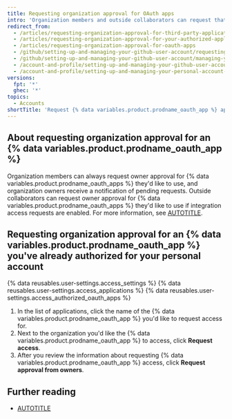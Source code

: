 ```yaml
---
title: Requesting organization approval for OAuth apps
intro: 'Organization members and outside collaborators can request that an owner approve access to organization resources for {% data variables.product.prodname_oauth_apps %}.'
redirect_from:
  - /articles/requesting-organization-approval-for-third-party-applications
  - /articles/requesting-organization-approval-for-your-authorized-applications
  - /articles/requesting-organization-approval-for-oauth-apps
  - /github/setting-up-and-managing-your-github-user-account/requesting-organization-approval-for-oauth-apps
  - /github/setting-up-and-managing-your-github-user-account/managing-your-membership-in-organizations/requesting-organization-approval-for-oauth-apps
  - /account-and-profile/setting-up-and-managing-your-github-user-account/managing-your-membership-in-organizations/requesting-organization-approval-for-oauth-apps
  - /account-and-profile/setting-up-and-managing-your-personal-account-on-github/managing-your-membership-in-organizations/requesting-organization-approval-for-oauth-apps
versions:
  fpt: '*'
  ghec: '*'
topics:
  - Accounts
shortTitle: 'Request {% data variables.product.prodname_oauth_app %} approval'
---
```


## About requesting organization approval for an {% data variables.product.prodname_oauth_app %}

Organization members can always request owner approval for {% data variables.product.prodname_oauth_apps %} they'd like to use, and organization owners receive a notification of pending requests. Outside collaborators can request owner approval for {% data variables.product.prodname_oauth_apps %} they'd like to use if integration access requests are enabled. For more information, see [AUTOTITLE](/organizations/managing-programmatic-access-to-your-organization/limiting-oauth-app-and-github-app-access-requests).

## Requesting organization approval for an {% data variables.product.prodname_oauth_app %} you've already authorized for your personal account

{% data reusables.user-settings.access_settings %}
{% data reusables.user-settings.access_applications %}
{% data reusables.user-settings.access_authorized_oauth_apps %}
1. In the list of applications, click the name of the {% data variables.product.prodname_oauth_app %} you'd like to request access for.
1. Next to the organization you'd like the {% data variables.product.prodname_oauth_app %} to access, click **Request access**.
1. After you review the information about requesting {% data variables.product.prodname_oauth_app %} access, click **Request approval from owners**.

## Further reading

* [AUTOTITLE](/organizations/managing-oauth-access-to-your-organizations-data/about-oauth-app-access-restrictions)
